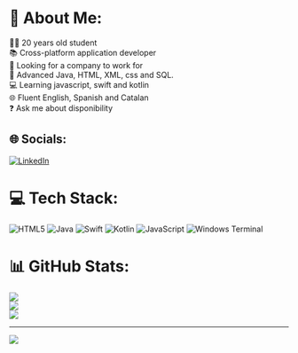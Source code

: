 # 💫 About Me:
🧑‍🎓 20 years old student<br>📚 Cross-platform application developer<br>🔭 Looking for a company to work for<br>🧠 Advanced Java, HTML, XML, css and SQL.<br>💻 Learning javascript, swift and kotlin<br>🌐 Fluent English, Spanish and Catalan<br>❓ Ask me about disponibility


## 🌐 Socials:
[![LinkedIn](https://img.shields.io/badge/LinkedIn-%230077B5.svg?logo=linkedin&logoColor=white)](https://www.linkedin.com/in/guillem-vicente-juan-b9a50524b/) 

# 💻 Tech Stack:
![HTML5](https://img.shields.io/badge/html5-%23E34F26.svg?style=for-the-badge&logo=html5&logoColor=white) ![Java](https://img.shields.io/badge/java-%23ED8B00.svg?style=for-the-badge&logo=openjdk&logoColor=white) ![Swift](https://img.shields.io/badge/swift-F54A2A?style=for-the-badge&logo=swift&logoColor=white) ![Kotlin](https://img.shields.io/badge/kotlin-%237F52FF.svg?style=for-the-badge&logo=kotlin&logoColor=white) ![JavaScript](https://img.shields.io/badge/javascript-%23323330.svg?style=for-the-badge&logo=javascript&logoColor=%23F7DF1E) ![Windows Terminal](https://img.shields.io/badge/Windows%20Terminal-%234D4D4D.svg?style=for-the-badge&logo=windows-terminal&logoColor=white)
# 📊 GitHub Stats:
![](https://github-readme-stats.vercel.app/api?username=guivicj&theme=dark&hide_border=false&include_all_commits=false&count_private=false)<br/>
![](https://github-readme-streak-stats.herokuapp.com/?user=guivicj&theme=dark&hide_border=false)<br/>
![](https://github-readme-stats.vercel.app/api/top-langs/?username=guivicj&theme=dark&hide_border=false&include_all_commits=false&count_private=false&layout=compact)

---
[![](https://visitcount.itsvg.in/api?id=guivicj&icon=0&color=0)](https://visitcount.itsvg.in)

<!-- Proudly created with GPRM ( https://gprm.itsvg.in ) -->
